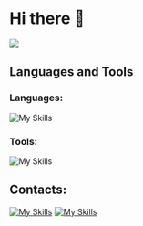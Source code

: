 # Hi there 👋
<img src="https://komarev.com/ghpvc/?username=SVcheburator&style=for-the-badge">

## Languages and Tools
### Languages:
![My Skills](https://skillicons.dev/icons?i=python,html,css)

### Tools:
![My Skills](https://skillicons.dev/icons?i=github,vscode)

## Contacts:
[![My Skills](https://skillicons.dev/icons?i=discord)](https://discord.com/users/CHEBURATOR#3764/)
[![My Skills](https://skillicons.dev/icons?i=instagram)](https://www.instagram.com/danylenko_sasha/)
